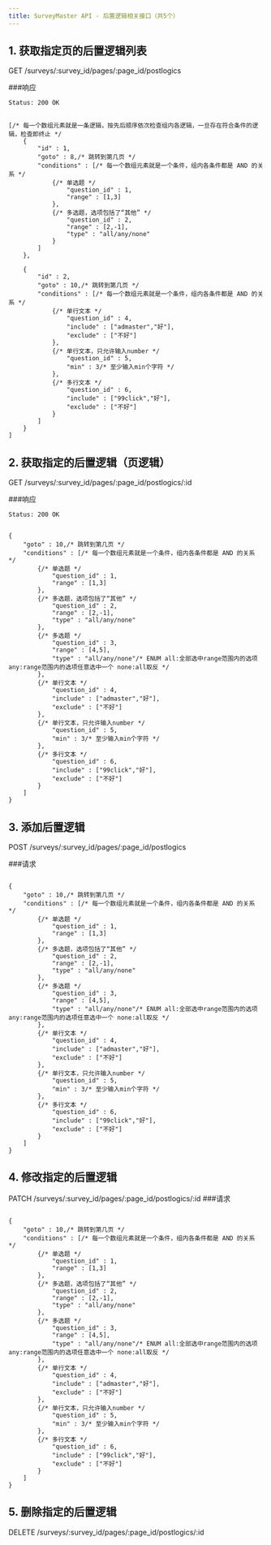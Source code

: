 ```yaml
---
title: SurveyMaster API - 后置逻辑相关接口（共5个）
---
```


<h2 id="p1">1. 获取指定页的后置逻辑列表</h2>
	GET /surveys/:survey_id/pages/:page_id/postlogics

###响应
<pre class="headers">
<code>Status: 200 OK
</code></pre>
<pre class="highlight">
<code class="language-javascript">
[/* 每一个数组元素就是一条逻辑，按先后顺序依次检查组内各逻辑，一旦存在符合条件的逻辑，检查即终止 */
	{
		"id" : 1,
		"goto" : 8,/* 跳转到第几页 */
		"conditions" : [/* 每一个数组元素就是一个条件，组内各条件都是 AND 的关系 */
			{/* 单选题 */
				"question_id" : 1,
				"range" : [1,3]
			},
			{/* 多选题，选项包括了“其他” */
				"question_id" : 2,
				"range" : [2,-1],
				"type" : "all/any/none"
			}
		]
	},

	{
		"id" : 2,
		"goto" : 10,/* 跳转到第几页 */
		"conditions" : [/* 每一个数组元素就是一个条件，组内各条件都是 AND 的关系 */
			{/* 单行文本 */
				"question_id" : 4,
				"include" : ["admaster","好"],
				"exclude" : ["不好"]
			},
			{/* 单行文本，只允许输入number */
				"question_id" : 5,
				"min" : 3/* 至少输入min个字符 */
			},
			{/* 多行文本 */
				"question_id" : 6,
				"include" : ["99click","好"],
				"exclude" : ["不好"]
			}
		]
	}
]
</code></pre>

<h2 id="p2">2. 获取指定的后置逻辑（页逻辑）</h2>
	GET /surveys/:survey_id/pages/:page_id/postlogics/:id

###响应
<pre class="headers">
<code>Status: 200 OK
</code></pre>
<pre class="highlight">
<code class="language-javascript">
{
	"goto" : 10,/* 跳转到第几页 */
	"conditions" : [/* 每一个数组元素就是一个条件，组内各条件都是 AND 的关系 */
		{/* 单选题 */
			"question_id" : 1,
			"range" : [1,3]
		},
		{/* 多选题，选项包括了“其他” */
			"question_id" : 2,
			"range" : [2,-1],
			"type" : "all/any/none"
		},
		{/* 多选题 */
			"question_id" : 3,
			"range" : [4,5],
			"type" : "all/any/none"/* ENUM all:全部选中range范围内的选项 any:range范围内的选项任意选中一个 none:all取反 */
		},
		{/* 单行文本 */
			"question_id" : 4,
			"include" : ["admaster","好"],
			"exclude" : ["不好"]
		},
		{/* 单行文本，只允许输入number */
			"question_id" : 5,
			"min" : 3/* 至少输入min个字符 */
		},
		{/* 多行文本 */
			"question_id" : 6,
			"include" : ["99click","好"],
			"exclude" : ["不好"]
		}
	]
}
</code></pre>

<h2 id="p3">3. 添加后置逻辑</h2>
	POST /surveys/:survey_id/pages/:page_id/postlogics

###请求
<pre class="highlight">
<code class="language-javascript">
{
	"goto" : 10,/* 跳转到第几页 */
	"conditions" : [/* 每一个数组元素就是一个条件，组内各条件都是 AND 的关系 */
		{/* 单选题 */
			"question_id" : 1,
			"range" : [1,3]
		},
		{/* 多选题，选项包括了“其他” */
			"question_id" : 2,
			"range" : [2,-1],
			"type" : "all/any/none"
		},
		{/* 多选题 */
			"question_id" : 3,
			"range" : [4,5],
			"type" : "all/any/none"/* ENUM all:全部选中range范围内的选项 any:range范围内的选项任意选中一个 none:all取反 */
		},
		{/* 单行文本 */
			"question_id" : 4,
			"include" : ["admaster","好"],
			"exclude" : ["不好"]
		},
		{/* 单行文本，只允许输入number */
			"question_id" : 5,
			"min" : 3/* 至少输入min个字符 */
		},
		{/* 多行文本 */
			"question_id" : 6,
			"include" : ["99click","好"],
			"exclude" : ["不好"]
		}
	]
}
</code></pre>

<h2 id="p4">4. 修改指定的后置逻辑</h2>
	PATCH /surveys/:survey_id/pages/:page_id/postlogics/:id
###请求
<pre class="highlight">
<code class="language-javascript">
{
	"goto" : 10,/* 跳转到第几页 */
	"conditions" : [/* 每一个数组元素就是一个条件，组内各条件都是 AND 的关系 */
		{/* 单选题 */
			"question_id" : 1,
			"range" : [1,3]
		},
		{/* 多选题，选项包括了“其他” */
			"question_id" : 2,
			"range" : [2,-1],
			"type" : "all/any/none"
		},
		{/* 多选题 */
			"question_id" : 3,
			"range" : [4,5],
			"type" : "all/any/none"/* ENUM all:全部选中range范围内的选项 any:range范围内的选项任意选中一个 none:all取反 */
		},
		{/* 单行文本 */
			"question_id" : 4,
			"include" : ["admaster","好"],
			"exclude" : ["不好"]
		},
		{/* 单行文本，只允许输入number */
			"question_id" : 5,
			"min" : 3/* 至少输入min个字符 */
		},
		{/* 多行文本 */
			"question_id" : 6,
			"include" : ["99click","好"],
			"exclude" : ["不好"]
		}
	]
}
</code></pre>

<h2 id="p5">5. 删除指定的后置逻辑</h2>
	DELETE /surveys/:survey_id/pages/:page_id/postlogics/:id

